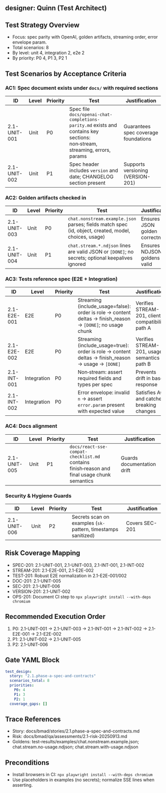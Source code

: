 ## designer: Quinn (Test Architect)

## Test Strategy Overview

- Focus: spec parity with OpenAI, golden artifacts, streaming order, error envelope param.
- Total scenarios: 8
- By level: unit 4, integration 2, e2e 2
- By priority: P0 4, P1 3, P2 1

## Test Scenarios by Acceptance Criteria

### AC1: Spec document exists under `docs/` with required sections

| ID           | Level | Priority | Test                                                                                                                       | Justification                        |
| ------------ | ----- | -------- | -------------------------------------------------------------------------------------------------------------------------- | ------------------------------------ |
| 2.1-UNIT-001 | Unit  | P0       | Spec file `docs/openai-chat-completions-parity.md` exists and contains key sections: non‑stream, streaming, errors, params | Guarantees spec coverage foundations |
| 2.1-UNIT-002 | Unit  | P1       | Spec header includes `version` and date; CHANGELOG section present                                                         | Supports versioning (VERSION-201)    |

### AC2: Golden artifacts checked in

| ID           | Level | Priority | Test                                                                                                 | Justification                    |
| ------------ | ----- | -------- | ---------------------------------------------------------------------------------------------------- | -------------------------------- |
| 2.1-UNIT-003 | Unit  | P0       | `chat.nonstream.example.json` parses; fields match spec (id, object, created, model, choices, usage) | Ensures JSON golden correctness  |
| 2.1-UNIT-004 | Unit  | P1       | `chat.stream.*.ndjson` lines are valid JSON or `[DONE]`; no secrets; optional keepalives ignored     | Ensures NDJSON goldens are valid |

### AC3: Tests reference spec (E2E + Integration)

| ID          | Level       | Priority | Test                                                                                                       | Justification                                    |
| ----------- | ----------- | -------- | ---------------------------------------------------------------------------------------------------------- | ------------------------------------------------ |
| 2.1-E2E-001 | E2E         | P0       | Streaming (include_usage=false): order is role → content deltas → finish_reason → `[DONE]`; no usage chunk | Verifies STREAM-201, client compatibility path A |
| 2.1-E2E-002 | E2E         | P0       | Streaming (include_usage=true): order is role → content deltas → finish_reason → usage → `[DONE]`          | Verifies STREAM-201, usage semantics path B      |
| 2.1-INT-001 | Integration | P0       | Non‑stream: assert required fields and types per spec                                                      | Prevents drift in base response                  |
| 2.1-INT-002 | Integration | P0       | Error envelope: invalid `n` → assert `error.param` present with expected value                             | Satisfies AC and catches breaking changes        |

### AC4: Docs alignment

| ID           | Level | Priority | Test                                                                                        | Justification              |
| ------------ | ----- | -------- | ------------------------------------------------------------------------------------------- | -------------------------- |
| 2.1-UNIT-005 | Unit  | P1       | `docs/react-sse-compat-checklist.md` contains finish‑reason and final usage chunk semantics | Guards documentation drift |

### Security & Hygiene Guards

| ID           | Level | Priority | Test                                                           | Justification  |
| ------------ | ----- | -------- | -------------------------------------------------------------- | -------------- |
| 2.1-UNIT-006 | Unit  | P2       | Secrets scan on examples (`sk-` pattern, timestamps sanitized) | Covers SEC-201 |

## Risk Coverage Mapping

- SPEC-201: 2.1-UNIT-001, 2.1-UNIT-003, 2.1-INT-001, 2.1-INT-002
- STREAM-201: 2.1-E2E-001, 2.1-E2E-002
- TEST-201: Robust E2E normalization in 2.1-E2E-001/002
- DOC-201: 2.1-UNIT-005
- SEC-201: 2.1-UNIT-006
- VERSION-201: 2.1-UNIT-002
- OPS-201: Document CI step to `npx playwright install --with-deps chromium`

## Recommended Execution Order

1. P0: 2.1-UNIT-001 → 2.1-UNIT-003 → 2.1-INT-001 → 2.1-INT-002 → 2.1-E2E-001 → 2.1-E2E-002
2. P1: 2.1-UNIT-002 → 2.1-UNIT-005
3. P2: 2.1-UNIT-006

## Gate YAML Block

```yaml
test_design:
  story: "2.1.phase-a-spec-and-contracts"
  scenarios_total: 8
  priorities:
    P0: 4
    P1: 3
    P2: 1
  coverage_gaps: []
```

## Trace References

- Story: docs/bmad/stories/2.1.phase-a-spec-and-contracts.md
- Risk: docs/bmad/qa/assessments/2.1-risk-20250913.md
- Goldens: test-results/examples/chat.nonstream.example.json; chat.stream.no-usage.ndjson; chat.stream.with-usage.ndjson

## Preconditions

- Install browsers in CI: `npx playwright install --with-deps chromium`
- Use placeholders in examples (no secrets); normalize SSE lines when asserting.
